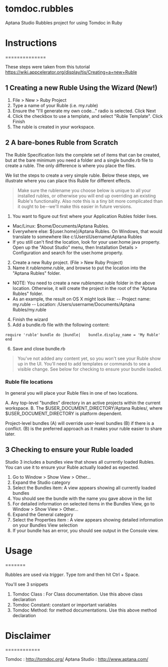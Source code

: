 tomdoc.rubbles
==============

Aptana Studio Rubbles project for using Tomdoc in Ruby

# Instructions
==============

These steps were taken from this tutorial https://wiki.appcelerator.org/display/tis/Creating+a+new+Ruble

## 1 Creating a new Ruble Using the Wizard (New!)

1. File > New > Ruby Project
2. Type a name of your Ruble (i.e. my.ruble)
3. Ensure the "I'll generate my own code..." radio is selected. Click Next
4. Click the checkbox to use a template, and select "Ruble Template". Click Finish
5. The ruble is created in your workspace.


## 2 A bare-bones Ruble from Scratch
The Ruble Specification lists the complete set of items that can be created, but at the bare minimum you need a folder and a single bundle.rb file to create a ruble. The only difference is where you place the files.

We list the steps to create a very simple ruble. Below these steps, we illustrate where you can place this Ruble for different effects.

> Make sure the rublename you choose below is unique to all your installed rubles, or otherwise you will end up overriding an existing Ruble's functionality. Also note this is a tiny bit more complicated than it ought to be--we'll make this easier in future versions.

1. You want to figure out first where your Application Rubles folder lives.
- Mac/Linux: $home/Documents/Aptana Rubles.
- Everywhere else: ${user.home}/Aptana Rubles. On Windows, that would translate to somewhere like c:\Users\Username\Aptana Rubles
- If you still can't find the location, look for your user.home java property. Open up the "About Studio" menu, then Installation Details > Configuration and search for the user.home property.

2. Create a new Ruby project. (File > New Ruby Project)
3. Name it _rublename_.ruble, and browse to put the location into the "Aptana Rubles" folder.
- NOTE: You need to create a new _rublename_.ruble folder in the above location. Otherwise, it will create the project in the root of the "Aptana Rubles" folder.
- As an example, the result on OS X might look like:
-- Project name: my.ruble
-- Location: /Users/username/Documents/Aptana Rubles/my.ruble
4. Finish the wizard
5. Add a bundle.rb file with the following content: 

`require 'ruble'`
`bundle do |bundle|`
`   bundle.display_name = 'My Ruble'`
`end`

6. Save and close bundle.rb
	
> You've not added any content yet, so you won't see your Ruble show up in the UI. You'll need to add templates or commands to see a visible change. See below for checking to ensure your bundle loaded.

### Ruble file locations
In general you will place your Ruble files in one of two locations.

A. Any top-level "bundles" directory in an active projects within the current workspace.
B. The $USER_DOCUMENT_DIRECTORY/Aptana Rubles/, where $USER_DOCUMENT_DIRECTORY is platform dependent.

Project-level bundles (A) will override user-level bundles (B) if there is a conflict. (B) is the preferred approach as it makes your ruble easier to share later.

## 3 Checking to ensure your Ruble loaded
Studio 3 includes a bundles view that shows all currently loaded Rubles. You can use it to ensure your Ruble actually loaded as expected.

1. Go to Window > Show View > Other...
2. Expand the Studio category
3. Select the Bundles item: A view appears showing all currently loaded bundles
4. You should see the bundle with the name you gave above in the list
5. For detailed information on selected items in the Bundles View, go to Window > Show View > Other...
6. Expand the General category
7. Select the Properties item : A view appears showing detailed information on your Bundles View selection
8. If your bundle has an error, you should see output in the Console view.
 
# Usage
=======

Rubbles are used via _trigger_. Type _tom_ and then hit Ctrl + Space.

You'll see 3 snippets

1. Tomdoc Class : For Class documentation. Use this above class declaration
2. Tomdoc Constant: constant or important variables
3. Tomdoc Method: for method documentations. Use this above method declaration

# Disclaimer
============

Tomdoc : http://tomdoc.org/
Aptana Studio : http://www.aptana.com/
